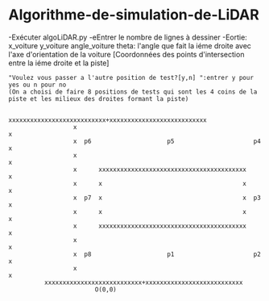# Algorithme-de-simulation-de-LiDAR
-Exécuter algoLiDAR.py
-eEntrer le nombre de lignes à dessiner
-Eortie: 
	x_voiture           y_voiture         angle_voiture 
		theta: l'angle que fait la iéme droite avec l'axe d'orientation de la voiture
		[Coordonnées des points d'intersection entre la iéme droite et la piste]

   	"Voulez vous passer a l'autre position de test?[y,n] ":entrer y pour yes ou n pour no
	(On a choisi de faire 8 positions de tests qui sont les 4 coins de la piste et les milieux des droites formant la piste)
	
                      xxxxxxxxxxxxxxxxxxxxxxxxxxx+xxxxxxxxxxxxxxxxxxxxxxxxxxx
                      x                                                     x
                      x  p6                     p5                      p4  x
                      x                                                     x
                      x      xxxxxxxxxxxxxxxxxxxxxxxxxxxxxxxxxxxxxxxxx      x
                      x      x                                       x      x
                      x  p7  x                                       x  p3  x
                      x      x                                       x      x
                      x      xxxxxxxxxxxxxxxxxxxxxxxxxxxxxxxxxxxxxxxxx      x
                      x                                                     x
                      x  p8                     p1                      p2  x
                      x                                                     x
		      xxxxxxxxxxxxxxxxxxxxxxxxxxx+xxxxxxxxxxxxxxxxxxxxxxxxxxx
				     		O(0,0)
			    
				
